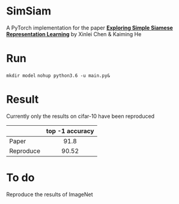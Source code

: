# SimSiam

A PyTorch implementation for the paper [**Exploring Simple Siamese Representation Learning**](https://arxiv.org/abs/2011.10566) by Xinlei Chen & Kaiming He



# Run

`mkdir model`
`nohup python3.6 -u main.py&`



# Result

Currently only the results on cifar-10 have been reproduced

|           | top -1 accuracy |
| --------- | :-------------: |
| Paper     |      91.8       |
| Reproduce |      90.52      |



# To do

Reproduce the results of ImageNet
